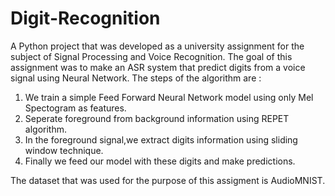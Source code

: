 # Digit-Recognition

A Python project that was developed as a university assignment for the subject of Signal Processing and Voice Recognition.
The goal of this assignment was to make an ASR system that predict digits from a voice signal using Neural Network.
The steps of the algorithm are :
1) We train a simple Feed Forward Neural Network model using only Mel Spectogram as features. 
2) Seperate foreground from background information using REPET algorithm.
3) In the foreground signal,we extract digits information using sliding window technique.
4) Finally we feed our model with these digits and make predictions.

The dataset that was used for the purpose of this assigment is AudioMNIST.
